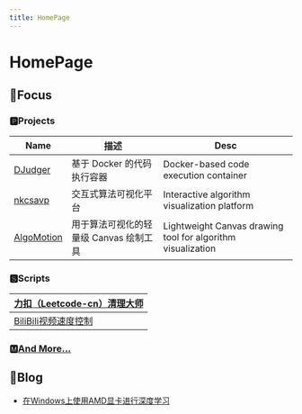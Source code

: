 ```yaml
---
title: HomePage
---
```


# HomePage

## 🎯Focus

### 🅿Projects

| Name                                                  | 描述                                   | Desc                                                        |
| ----------------------------------------------------- | -------------------------------------- | ----------------------------------------------------------- |
| [DJudger](https://nicerwang.github.io/DJudger)        | 基于 Docker 的代码执行容器             | Docker-based code execution container                       |
| [nkcsavp](http://nkcsavp.github.io/)                  | 交互式算法可视化平台                   | Interactive algorithm visualization platform                |
| [AlgoMotion](https://github.com/NicerWang/Algomotion) | 用于算法可视化的轻量级 Canvas 绘制工具 | Lightweight Canvas drawing tool for algorithm visualization |

### 🆂Scripts

| [力扣（Leetcode-cn）清理大师](https://github.com/NicerWang/leetcode-cleaner) |
| ------------------------------------------------------------ |
| [BiliBili视频速度控制](https://github.com/NicerWang/Bili_Video_Speed_Controller) |

### 🅼[And More...](https://github.com/NicerWang?tab=repositories)

## 📜Blog

* [在Windows上使用AMD显卡进行深度学习](./article/%E5%9C%A8Windows%E4%B8%8A%E4%BD%BF%E7%94%A8AMD%E6%98%BE%E5%8D%A1%E8%BF%9B%E8%A1%8C%E6%9C%BA%E5%99%A8%E5%AD%A6%E4%B9%A0.md)
